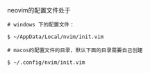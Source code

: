 neovim的配置文件处于

```shell
# windows 下的配置文件：

$ ~/AppData/Local/nvim/init.vim

# macos的配置文件的目录，默认下面的目录需要自己创建

$ ~/.config/nvim/init.vim
```





